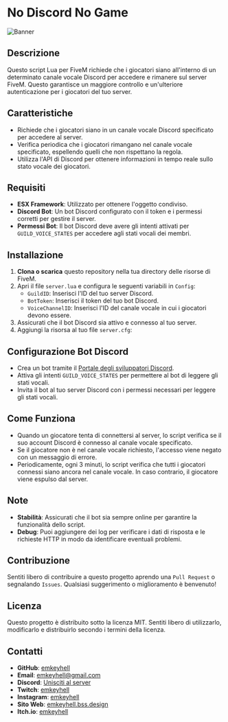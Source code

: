 # No Discord No Game

![Banner](https://r2.fivemanage.com/pub/0ngxsaa10qq9.png)

## Descrizione

Questo script Lua per FiveM richiede che i giocatori siano all'interno di un determinato canale vocale Discord per accedere e rimanere sul server FiveM. Questo garantisce un maggiore controllo e un'ulteriore autenticazione per i giocatori del tuo server.

## Caratteristiche

- Richiede che i giocatori siano in un canale vocale Discord specificato per accedere al server.
- Verifica periodica che i giocatori rimangano nel canale vocale specificato, espellendo quelli che non rispettano la regola.
- Utilizza l'API di Discord per ottenere informazioni in tempo reale sullo stato vocale dei giocatori.

## Requisiti

- **ESX Framework**: Utilizzato per ottenere l'oggetto condiviso.
- **Discord Bot**: Un bot Discord configurato con il token e i permessi corretti per gestire il server.
- **Permessi Bot**: Il bot Discord deve avere gli intenti attivati per `GUILD_VOICE_STATES` per accedere agli stati vocali dei membri.

## Installazione

1. **Clona o scarica** questo repository nella tua directory delle risorse di FiveM.
2. Apri il file `server.lua` e configura le seguenti variabili in `Config`:
   - `GuildID`: Inserisci l'ID del tuo server Discord.
   - `BotToken`: Inserisci il token del tuo bot Discord.
   - `VoiceChannelID`: Inserisci l'ID del canale vocale in cui i giocatori devono essere.
3. Assicurati che il bot Discord sia attivo e connesso al tuo server.
4. Aggiungi la risorsa al tuo file `server.cfg`:


## Configurazione Bot Discord

- Crea un bot tramite il [Portale degli sviluppatori Discord](https://discord.com/developers/applications).
- Attiva gli intenti `GUILD_VOICE_STATES` per permettere al bot di leggere gli stati vocali.
- Invita il bot al tuo server Discord con i permessi necessari per leggere gli stati vocali.

## Come Funziona

- Quando un giocatore tenta di connettersi al server, lo script verifica se il suo account Discord è connesso al canale vocale specificato.
- Se il giocatore non è nel canale vocale richiesto, l'accesso viene negato con un messaggio di errore.
- Periodicamente, ogni 3 minuti, lo script verifica che tutti i giocatori connessi siano ancora nel canale vocale. In caso contrario, il giocatore viene espulso dal server.

## Note

- **Stabilità**: Assicurati che il bot sia sempre online per garantire la funzionalità dello script.
- **Debug**: Puoi aggiungere dei log per verificare i dati di risposta e le richieste HTTP in modo da identificare eventuali problemi.

## Contribuzione

Sentiti libero di contribuire a questo progetto aprendo una `Pull Request` o segnalando `Issues`. Qualsiasi suggerimento o miglioramento è benvenuto!

## Licenza

Questo progetto è distribuito sotto la licenza MIT. Sentiti libero di utilizzarlo, modificarlo e distribuirlo secondo i termini della licenza.

## Contatti

- **GitHub**: [emkeyhell](https://github.com/emkeyhell)
- **Email**: [emkeyhell@gmail.com](mailto:emkeyhell@gmail.com)
- **Discord**: [Unisciti al server](https://discord.gg/jjsQU2bFBP)
- **Twitch**: [emkeyhell](https://www.twitch.tv/emkeyhell)
- **Instagram**: [emkeyhell](https://www.instagram.com/emkeyhell)
- **Sito Web**: [emkeyhell.bss.design](https://emkeyhell.bss.design)
- **Itch.io**: [emkeyhell](https://emkeyhell.itch.io/)



